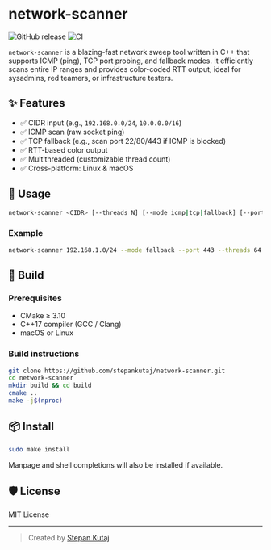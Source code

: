 # network-scanner

![GitHub release](https://img.shields.io/github/v/release/tldr-it-stepankutaj/network-scanner)
![CI](https://github.com/tldr-it-stepankutaj/network-scanner/actions/workflows/build.yml/badge.svg)

`network-scanner` is a blazing-fast network sweep tool written in C++ that supports ICMP (ping), TCP port probing, and fallback modes. It efficiently scans entire IP ranges and provides color-coded RTT output, ideal for sysadmins, red teamers, or infrastructure testers.

## ✨ Features

- ✅ CIDR input (e.g., `192.168.0.0/24`, `10.0.0.0/16`)
- ✅ ICMP scan (raw socket ping)
- ✅ TCP fallback (e.g., scan port 22/80/443 if ICMP is blocked)
- ✅ RTT-based color output
- ✅ Multithreaded (customizable thread count)
- ✅ Cross-platform: Linux & macOS

## 🚀 Usage

```bash
network-scanner <CIDR> [--threads N] [--mode icmp|tcp|fallback] [--port PORT]
```

### Example

```bash
network-scanner 192.168.1.0/24 --mode fallback --port 443 --threads 64
```

## 🔧 Build

### Prerequisites

- CMake ≥ 3.10
- C++17 compiler (GCC / Clang)
- macOS or Linux

### Build instructions

```bash
git clone https://github.com/stepankutaj/network-scanner.git
cd network-scanner
mkdir build && cd build
cmake ..
make -j$(nproc)
```

## 📦 Install

```bash
sudo make install
```

Manpage and shell completions will also be installed if available.

## 🛡 License

MIT License

---

> Created by [Stepan Kutaj](https://github.com/stepankutaj)
